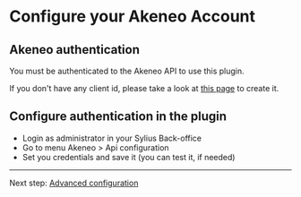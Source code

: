 # Configure your Akeneo Account

## Akeneo authentication

You must be authenticated to the Akeneo API to use this plugin.

If you don't have any client id, please take a look at [this page](https://api.akeneo.com/documentation/authentication.html#client-idsecret-generation) to create it.

## Configure authentication in the plugin

* Login as administrator in your Sylius Back-office
* Go to menu Akeneo > Api configuration
* Set you credentials and save it (you can test it, if needed)

---

Next step: [Advanced configuration](CONFIGURE_DETAIL.md)
